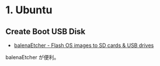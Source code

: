 # 1. Ubuntu


## Create Boot USB Disk

- [balenaEtcher - Flash OS images to SD cards & USB drives](https://www.balena.io/etcher/)

balenaEtcher が便利。
